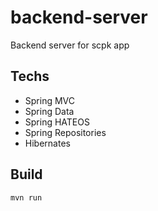 # backend-server
Backend server for scpk app

## Techs
- Spring MVC
- Spring Data
- Spring HATEOS
- Spring Repositories
- Hibernates


## Build
```bash
mvn run
```
